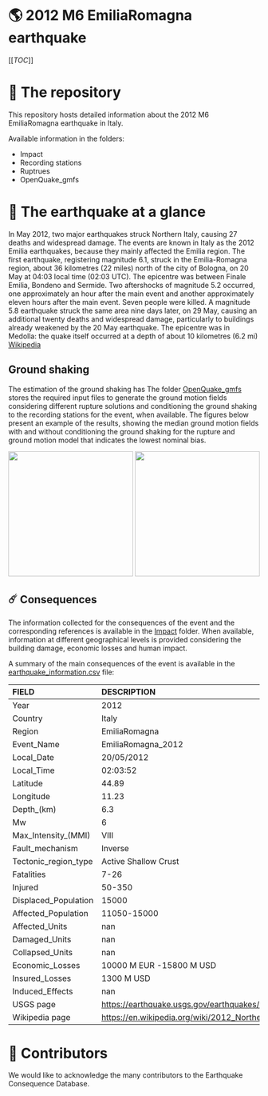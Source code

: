 # 🌎 2012 M6 EmiliaRomagna earthquake
[[_TOC_]]

# 📂 The repository  

This repository hosts detailed information about the 2012 M6 EmiliaRomagna earthquake in Italy.

Available information in the folders:

- Impact
- Recording stations
- Ruptrues
- OpenQuake_gmfs 


# 🚀 The earthquake at a glance 

In May 2012, two major earthquakes struck Northern Italy, causing 27 deaths and widespread damage. The events are known in Italy as the 2012 Emilia earthquakes, because they mainly affected the Emilia region.
The first earthquake, registering magnitude 6.1, struck in the Emilia-Romagna region, about 36 kilometres (22 miles) north of the city of Bologna, on 20 May at 04:03 local time (02:03 UTC). The epicentre was between Finale Emilia, Bondeno and Sermide. Two aftershocks of magnitude 5.2 occurred, one approximately an hour after the main event and another approximately eleven hours after the main event. Seven people were killed.
A magnitude 5.8 earthquake struck the same area nine days later, on 29 May, causing an additional twenty deaths and widespread damage, particularly to buildings already weakened by the 20 May earthquake. The epicentre was in Medolla: the quake itself occurred at a depth of about 10 kilometres (6.2 mi)
[Wikipedia](https://en.wikipedia.org/wiki/2012_Northern_Italy_earthquakes)



## Ground shaking

The estimation of the ground shaking has The folder [OpenQuake_gmfs](./OpenQuake_gmfs/) stores the required input files to generate the ground motion fields considering different rupture solutions and conditioning the ground shaking to the recording stations for the event, when available. The figures below present an example of the results, showing the median ground motion fields with and without conditioning the ground shaking for the rupture and ground motion model that indicates the lowest nominal bias.

<img src="./OpenQuake_gmfs/median_gmf_stations_none.png" height="250">
<img src="./OpenQuake_gmfs/median_gmf_stations_seismic.png" height="250">

## ☄️ Consequences

The information collected for the consequences of the event and the corresponding references is available in the [Impact](./Impact) folder. When available, information at different geographical levels is provided considering the building damage, economic losses and human impact.

A summary of the main consequences of the event is available in the [earthquake_information.csv](./earthquake_information.csv) file:

| FIELD                | DESCRIPTION                                                            |
|:---------------------|:-----------------------------------------------------------------------|
| Year                 | 2012                                                                   |
| Country              | Italy                                                                  |
| Region               | EmiliaRomagna                                                          |
| Event_Name           | EmiliaRomagna_2012                                                     |
| Local_Date           | 20/05/2012                                                             |
| Local_Time           | 02:03:52                                                               |
| Latitude             | 44.89                                                                  |
| Longitude            | 11.23                                                                  |
| Depth_(km)           | 6.3                                                                    |
| Mw                   | 6                                                                      |
| Max_Intensity_(MMI)  | VIII                                                                   |
| Fault_mechanism      | Inverse                                                                |
| Tectonic_region_type | Active Shallow Crust                                                   |
| Fatalities           | 7-26                                                                   |
| Injured              | 50-350                                                                 |
| Displaced_Population | 15000                                                                  |
| Affected_Population  | 11050-15000                                                            |
| Affected_Units       | nan                                                                    |
| Damaged_Units        | nan                                                                    |
| Collapsed_Units      | nan                                                                    |
| Economic_Losses      | 10000 M EUR -15800 M USD                                               |
| Insured_Losses       | 1300 M USD                                                             |
| Induced_Effects      | nan                                                                    |
| USGS page            | https://earthquake.usgs.gov/earthquakes/eventpage/usp000jkn8/executive |
| Wikipedia page       | https://en.wikipedia.org/wiki/2012_Northern_Italy_earthquakes          |


# 🌟 Contributors 

We would like to acknowledge the many contributors to the Earthquake Consequence Database.
